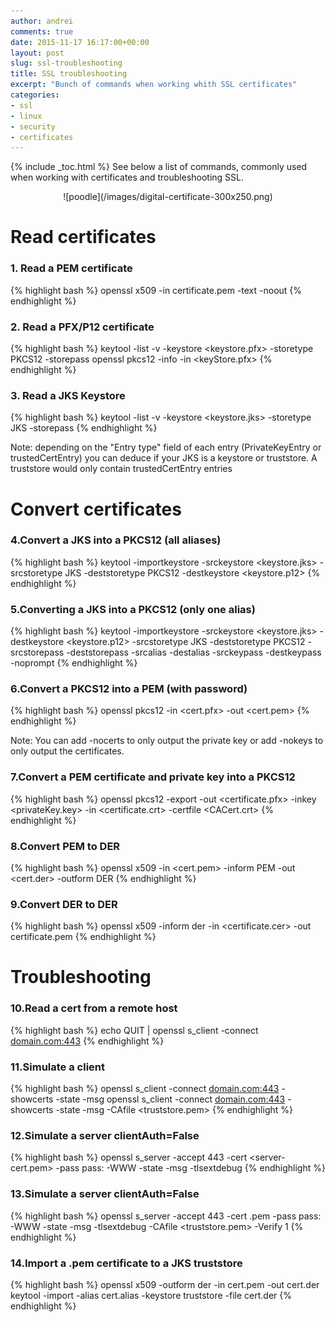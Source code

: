 ```yaml
---
author: andrei
comments: true
date: 2015-11-17 16:17:00+00:00
layout: post
slug: ssl-troubleshooting 
title: SSL troubleshooting
excerpt: "Bunch of commands when working whith SSL certificates"
categories:
- ssl
- linux
- security
- certificates
---
```


{% include _toc.html %}
See below a list of commands, commonly used when working with certificates and troubleshooting SSL.

<div style="text-align:center" markdown="1">
![poodle](/images/digital-certificate-300x250.png)
</div>


# Read certificates

### 1. Read a PEM certificate

{% highlight bash %}
openssl x509 -in certificate.pem -text -noout
{% endhighlight %}

### 2. Read a PFX/P12 certificate

{% highlight bash %}
keytool -list -v -keystore <keystore.pfx> -storetype PKCS12 -storepass <pass>
openssl pkcs12 -info -in <keyStore.pfx>
{% endhighlight %}


### 3. Read a JKS Keystore

{% highlight bash %}
keytool -list -v -keystore <keystore.jks> -storetype JKS -storepass <pass>
{% endhighlight %}

Note: depending on the "Entry type" field of each entry (PrivateKeyEntry or trustedCertEntry) you can deduce if your JKS is a keystore or truststore. 
A truststore would only contain trustedCertEntry entries


# Convert certificates

### 4.Convert a JKS into a PKCS12 (all aliases)

{% highlight bash %}
keytool -importkeystore -srckeystore <keystore.jks> -srcstoretype JKS -deststoretype PKCS12 -destkeystore <keystore.p12>
{% endhighlight %}

### 5.Converting a JKS into a PKCS12 (only one alias)

{% highlight bash %}
keytool -importkeystore -srckeystore <keystore.jks> -destkeystore <keystore.p12> -srcstoretype JKS -deststoretype PKCS12 -srcstorepass 
<pass> -deststorepass <pass> -srcalias <alias> -destalias <alias> -srckeypass <keypass> -destkeypass <keypass> -noprompt
{% endhighlight %}

### 6.Convert a PKCS12 into a PEM (with password)

{% highlight bash %}
openssl pkcs12 -in <cert.pfx> -out <cert.pem>
{% endhighlight %}

Note: You can add -nocerts to only output the private key or add -nokeys to only output the certificates.

### 7.Convert a PEM certificate and private key into a PKCS12

{% highlight bash %}
openssl pkcs12 -export -out <certificate.pfx> -inkey <privateKey.key> -in <certificate.crt> -certfile <CACert.crt>
{% endhighlight %}


### 8.Convert PEM to DER
{% highlight bash %}
openssl x509 -in <cert.pem> -inform PEM -out <cert.der> -outform DER
{% endhighlight %}

### 9.Convert DER to DER
{% highlight bash %}
openssl x509 -inform der -in <certificate.cer> -out certificate.pem
{% endhighlight %}

# Troubleshooting

### 10.Read a cert from a remote host

{% highlight bash %}
echo QUIT | openssl s_client -connect <domain.com:443>
{% endhighlight %}

### 11.Simulate a client

{% highlight bash %}
openssl s_client -connect <domain.com:443> -showcerts -state -msg
openssl s_client -connect <domain.com:443> -showcerts -state -msg -CAfile <truststore.pem>
{% endhighlight %}

### 12.Simulate a server clientAuth=False

{% highlight bash %}
openssl s_server -accept 443 -cert <server-cert.pem> -pass pass:<pass> -WWW -state -msg -tlsextdebug
{% endhighlight %}

### 13.Simulate a server clientAuth=False
{% highlight bash %}
openssl s_server -accept 443 -cert <server-cert>.pem -pass pass:<pass> -WWW -state -msg -tlsextdebug -CAfile <truststore.pem> -Verify 1
{% endhighlight %}

### 14.Import a .pem certificate to a JKS truststore
{% highlight bash %}
openssl x509 -outform der -in cert.pem -out cert.der
keytool -import -alias cert.alias -keystore truststore -file cert.der
{% endhighlight %}

